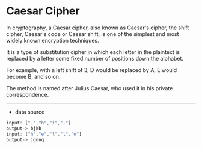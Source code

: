 # Caesar Cipher

In cryptography, a Caesar cipher, also known as Caesar's cipher, the shift cipher, Caesar's code or Caesar shift, is one of the simplest and most widely known encryption techniques. 

It is a type of substitution cipher in which each letter in the plaintext is replaced by a letter some fixed number of positions down the alphabet. 

For example, with a left shift of 3, D would be replaced by A, E would become B, and so on. 

The method is named after Julius Caesar, who used it in his private correspondence.

---

- data source

```js
input: ["-","h","i","-"] 
output-> bjkb
input: ["h","e","l","l","o"] 
output-> jgnnq
```
